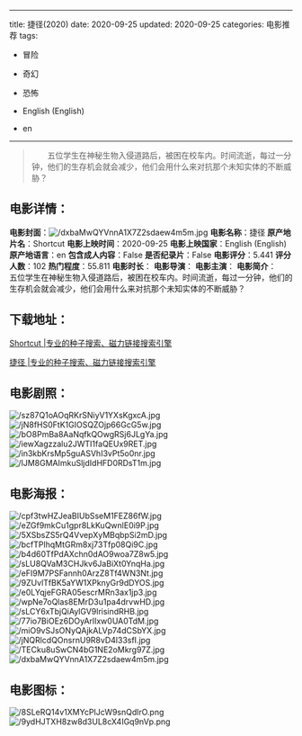 
---
title: 捷径(2020)
date: 2020-09-25
updated: 2020-09-25
categories: 电影推荐
tags:
- 冒险
- 奇幻
- 恐怖

- English (English)
- en
---


> 　　五位学生在神秘生物入侵道路后，被困在校车内。时间流逝，每过一分钟，他们的生存机会就会减少，他们会用什么来对抗那个未知实体的不断威胁？

## **电影详情**：

**电影封面**：<img src="https://image.tmdb.org/t/p/w200/dxbaMwQYVnnA1X7Z2sdaew4m5m.jpg" alt="/dxbaMwQYVnnA1X7Z2sdaew4m5m.jpg" title="/dxbaMwQYVnnA1X7Z2sdaew4m5m.jpg">
**电影名称**：捷径
**原产地片名**：Shortcut
**电影上映时间**：2020-09-25
**电影上映国家**：English (English)
**原产地语言**：en
**包含成人内容**：False
**是否纪录片**：False
**电影评分**：5.441
**评分人数**：102
**热门程度**：55.811
**电影时长**：
**电影导演**：
**电影主演**：
**电影简介**：　　五位学生在神秘生物入侵道路后，被困在校车内。时间流逝，每过一分钟，他们的生存机会就会减少，他们会用什么来对抗那个未知实体的不断威胁？

## **下载地址**：
[Shortcut |专业的种子搜索、磁力链接搜索引擎](https://movie.amd794.com:2083/?search=Shortcut&ordering=&mode=match_phrase&page_size=10&page=1)

[捷径 |专业的种子搜索、磁力链接搜索引擎](https://movie.amd794.com:2083/?search=%E6%8D%B7%E5%BE%84&ordering=&mode=match_phrase&page_size=10&page=1)
 

## **电影剧照**：
<img src="https://image.tmdb.org/t/p/original/sz87Q1oAOqRKrSNiyV1YXsKgxcA.jpg" alt="/sz87Q1oAOqRKrSNiyV1YXsKgxcA.jpg" title="/sz87Q1oAOqRKrSNiyV1YXsKgxcA.jpg"><img src="https://image.tmdb.org/t/p/original/jN8fHS0FtK1GIOSQZOjp66GcG5w.jpg" alt="/jN8fHS0FtK1GIOSQZOjp66GcG5w.jpg" title="/jN8fHS0FtK1GIOSQZOjp66GcG5w.jpg"><img src="https://image.tmdb.org/t/p/original/bO8PmBa8AaNqfkQOwgRSj6JLgYa.jpg" alt="/bO8PmBa8AaNqfkQOwgRSj6JLgYa.jpg" title="/bO8PmBa8AaNqfkQOwgRSj6JLgYa.jpg"><img src="https://image.tmdb.org/t/p/original/iewXagzzalu2JWTI1faQEUx9RET.jpg" alt="/iewXagzzalu2JWTI1faQEUx9RET.jpg" title="/iewXagzzalu2JWTI1faQEUx9RET.jpg"><img src="https://image.tmdb.org/t/p/original/in3kbKrsMp5guASVhI3vPt5o0nr.jpg" alt="/in3kbKrsMp5guASVhI3vPt5o0nr.jpg" title="/in3kbKrsMp5guASVhI3vPt5o0nr.jpg"><img src="https://image.tmdb.org/t/p/original/lJM8GMAImkuSljdIdHFD0RDsT1m.jpg" alt="/lJM8GMAImkuSljdIdHFD0RDsT1m.jpg" title="/lJM8GMAImkuSljdIdHFD0RDsT1m.jpg">

## **电影海报**：
<img src="https://image.tmdb.org/t/p/original/cpf3twHZJeaBIUbSseM1FEZ86fW.jpg" alt="/cpf3twHZJeaBIUbSseM1FEZ86fW.jpg" title="/cpf3twHZJeaBIUbSseM1FEZ86fW.jpg"><img src="https://image.tmdb.org/t/p/original/eZGf9mkCu1gpr8LkKuQwnlE0i9P.jpg" alt="/eZGf9mkCu1gpr8LkKuQwnlE0i9P.jpg" title="/eZGf9mkCu1gpr8LkKuQwnlE0i9P.jpg"><img src="https://image.tmdb.org/t/p/original/5XSbsZS5rQ4VvepXyMBqbpSi2mD.jpg" alt="/5XSbsZS5rQ4VvepXyMBqbpSi2mD.jpg" title="/5XSbsZS5rQ4VvepXyMBqbpSi2mD.jpg"><img src="https://image.tmdb.org/t/p/original/bcfTPlhqMtGRm8xj73Tfp08Qi9C.jpg" alt="/bcfTPlhqMtGRm8xj73Tfp08Qi9C.jpg" title="/bcfTPlhqMtGRm8xj73Tfp08Qi9C.jpg"><img src="https://image.tmdb.org/t/p/original/b4d60TfPdAXchn0dAO9woa7Z8w5.jpg" alt="/b4d60TfPdAXchn0dAO9woa7Z8w5.jpg" title="/b4d60TfPdAXchn0dAO9woa7Z8w5.jpg"><img src="https://image.tmdb.org/t/p/original/sLU8QVaM3CHJkv6JaBiXt0YnqHa.jpg" alt="/sLU8QVaM3CHJkv6JaBiXt0YnqHa.jpg" title="/sLU8QVaM3CHJkv6JaBiXt0YnqHa.jpg"><img src="https://image.tmdb.org/t/p/original/eFI9M7PSFannh0ArzZ8Tf4WN3Nt.jpg" alt="/eFI9M7PSFannh0ArzZ8Tf4WN3Nt.jpg" title="/eFI9M7PSFannh0ArzZ8Tf4WN3Nt.jpg"><img src="https://image.tmdb.org/t/p/original/9ZUvlTfBK5aYW1XPknyGr9dDYOS.jpg" alt="/9ZUvlTfBK5aYW1XPknyGr9dDYOS.jpg" title="/9ZUvlTfBK5aYW1XPknyGr9dDYOS.jpg"><img src="https://image.tmdb.org/t/p/original/e0LYqjeFGRA05escrMRn3ax1jp3.jpg" alt="/e0LYqjeFGRA05escrMRn3ax1jp3.jpg" title="/e0LYqjeFGRA05escrMRn3ax1jp3.jpg"><img src="https://image.tmdb.org/t/p/original/wpNe7oQlas8EMrD3u1pa4drvwHD.jpg" alt="/wpNe7oQlas8EMrD3u1pa4drvwHD.jpg" title="/wpNe7oQlas8EMrD3u1pa4drvwHD.jpg"><img src="https://image.tmdb.org/t/p/original/sLCY6xTbjQiAylGV9lrisindRHB.jpg" alt="/sLCY6xTbjQiAylGV9lrisindRHB.jpg" title="/sLCY6xTbjQiAylGV9lrisindRHB.jpg"><img src="https://image.tmdb.org/t/p/original/77io7BiOEz6DOyArlIxw0UA0TdM.jpg" alt="/77io7BiOEz6DOyArlIxw0UA0TdM.jpg" title="/77io7BiOEz6DOyArlIxw0UA0TdM.jpg"><img src="https://image.tmdb.org/t/p/original/miO9vSJsONyQAjkALVp74dCSbYX.jpg" alt="/miO9vSJsONyQAjkALVp74dCSbYX.jpg" title="/miO9vSJsONyQAjkALVp74dCSbYX.jpg"><img src="https://image.tmdb.org/t/p/original/jNQRlcdQOnsrnU9R8vD4l33sfI.jpg" alt="/jNQRlcdQOnsrnU9R8vD4l33sfI.jpg" title="/jNQRlcdQOnsrnU9R8vD4l33sfI.jpg"><img src="https://image.tmdb.org/t/p/original/TECku8uSwCN4bG1NE2oMkrg97Z.jpg" alt="/TECku8uSwCN4bG1NE2oMkrg97Z.jpg" title="/TECku8uSwCN4bG1NE2oMkrg97Z.jpg"><img src="https://image.tmdb.org/t/p/original/dxbaMwQYVnnA1X7Z2sdaew4m5m.jpg" alt="/dxbaMwQYVnnA1X7Z2sdaew4m5m.jpg" title="/dxbaMwQYVnnA1X7Z2sdaew4m5m.jpg">

## **电影图标**：
<img src="https://image.tmdb.org/t/p/original/8SLeRQ14v1XMYcPIJcW9snQdlrO.png" alt="/8SLeRQ14v1XMYcPIJcW9snQdlrO.png" title="/8SLeRQ14v1XMYcPIJcW9snQdlrO.png"><img src="https://image.tmdb.org/t/p/original/9ydHJTXH8zw8d3UL8cX4IGq9nVp.png" alt="/9ydHJTXH8zw8d3UL8cX4IGq9nVp.png" title="/9ydHJTXH8zw8d3UL8cX4IGq9nVp.png">
